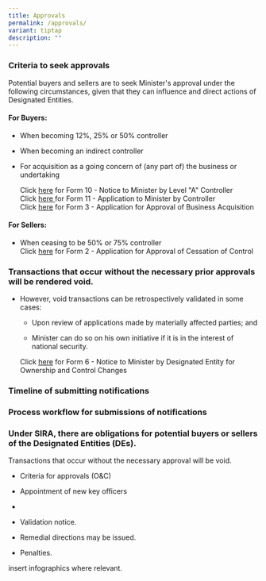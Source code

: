 ```yaml
---
title: Approvals
permalink: /approvals/
variant: tiptap
description: ""
---
```

<h3>Criteria to seek approvals</h3><p>Potential buyers and sellers are to seek Minister's approval under the following circumstances, given that they can influence and direct actions of Designated Entities.</p><h4>For Buyers:</h4><ul data-tight="true" class="tight"><li><p>When becoming 12%, 25% or 50% controller</p></li><li><p>When becoming an indirect controller</p></li><li><p>For acquisition as a going concern of (any part of) the business or undertaking</p><p></p><p>Click <a href="https://cms.isomer.gov.sg/files/Notifications/10__Notice_to_Minister_by_Level_A_Controller_v2__ddd___wl_.pdf" rel="noopener noreferrer nofollow" target="_blank"><u>here</u></a> for Form 10 - Notice to Minister by Level "A" Controller<br>Click <a href="/files/Approvals/11__Application_to_Minister_by_Controller_v2__ddd_.pdf" rel="noopener noreferrer nofollow" target="_blank">here </a>for Form 11 - Application to Minister by Controller<br>Click <a href="/files/Approvals/3__Application_for_Approval_of_Business_Acquisition_v2__jh_.pdf" rel="noopener noreferrer nofollow" target="_blank">here</a> for Form 3 - Application for Approval of Business Acquisition</p></li></ul><h4>For Sellers:</h4><ul data-tight="true" class="tight"><li><p>When ceasing to be 50% or 75% controller<br>Click <a href="/files/Approvals/2__Application_for_Approval_of_Business_Sale_by_Designated_Entity_v2__jh_.pdf" rel="noopener noreferrer nofollow" target="_blank">here</a> for Form 2 - Application for Approval of Cessation of Control</p></li></ul><h3>Transactions that occur without the necessary prior approvals will be rendered void. </h3><ul data-tight="true" class="tight"><li><p>However, void transactions can be retrospectively validated in some cases:</p><ul data-tight="true" class="tight"><li><p>Upon review of applications made by materially affected parties; and</p></li><li><p>Minister can do so on his own initiative if it is in the interest of national security.  </p></li></ul><p>Click <a href="https://cms.isomer.gov.sg/files/Notifications/6__Notice_to_Minister_by_Designated_Entity_for_OC_changes_v1__jh_.pdf" rel="noopener noreferrer nofollow" target="_blank"><u>here</u></a> for Form 6 - Notice to Minister by Designated Entity for Ownership and Control Changes</p><p></p></li></ul><h3>Timeline of submitting notifications</h3><h3>Process workflow for submissions of notifications</h3><p></p><h3>Under SIRA, there are obligations for potential buyers or sellers of the Designated Entities (DEs).</h3><p>Transactions that occur without the necessary approval will be void.</p><ul data-tight="true" class="tight"><li><p>Criteria for approvals (O&amp;C)</p></li><li><p>Appointment of new key officers</p></li><li><p></p></li><li><p>Validation notice.</p></li><li><p>Remedial directions may be issued.</p></li><li><p>Penalties.</p></li></ul><p>insert infographics where relevant.</p>